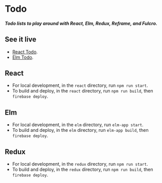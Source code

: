 # Todo

##### Todo lists to play around with React, Elm, Redux, Reframe, and Fulcro.

## See it live
- [React Todo](https://react.todo.keigo.io/).
- [Elm Todo](https://elm.todo.keigo.io/).

## React
- For local development, in the `react` directory, run `npm run start`.
- To build and deploy, in the `react` directory, run `npm run build`, then `firebase deploy`.

## Elm
- For local development, in the `elm` directory, run `elm-app start`.
- To build and deploy, in the `elm` directory, run `elm-app build`, then `firebase deploy`.

## Redux
- For local development, in the `redux` directory, run `npm run start`.
- To build and deploy, in the `redux` directory, run `npm run build`, then `firebase deploy`.
